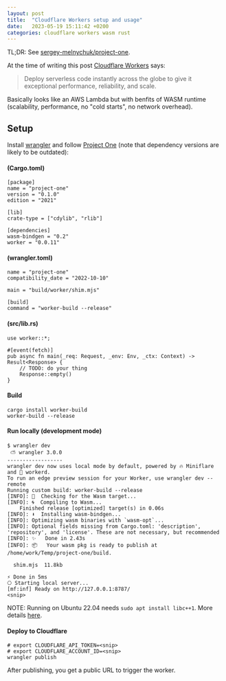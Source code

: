 ```yaml
---
layout: post
title:  "Cloudflare Workers setup and usage"
date:   2023-05-19 15:11:42 +0200
categories: cloudflare workers wasm rust
---
```


TL;DR: See [sergey-melnychuk/project-one](https://github.com/sergey-melnychuk/project-one/).

At the time of writing this post [Cloudflare Workers](https://developers.cloudflare.com/workers/) says:

> Deploy serverless code instantly across the globe to give it exceptional performance, reliability, and scale.

Basically looks like an AWS Lambda but with benfits of WASM runtime (scalability, performance, no "cold starts", no network overhead).

## Setup

Install [wrangler](https://developers.cloudflare.com/workers/wrangler/install-and-update/) and follow [Project One](https://github.com/sergey-melnychuk/project-one/) (note that dependency versions are likely to be outdated):

#### (Cargo.toml)

```
[package]
name = "project-one"
version = "0.1.0"
edition = "2021"

[lib]
crate-type = ["cdylib", "rlib"]

[dependencies]
wasm-bindgen = "0.2"
worker = "0.0.11"
```

#### (wrangler.toml)

```
name = "project-one"
compatibility_date = "2022-10-10"

main = "build/worker/shim.mjs"

[build]
command = "worker-build --release"
```

#### (src/lib.rs)

```
use worker::*;

#[event(fetch)]
pub async fn main(_req: Request, _env: Env, _ctx: Context) -> Result<Response> {
    // TODO: do your thing
    Response::empty()
}
```

#### Build

```
cargo install worker-build
worker-build --release
```

#### Run locally (development mode)

```
$ wrangler dev
 ⛅️ wrangler 3.0.0
------------------
wrangler dev now uses local mode by default, powered by 🔥 Miniflare and 👷 workerd.
To run an edge preview session for your Worker, use wrangler dev --remote
Running custom build: worker-build --release
[INFO]: 🎯  Checking for the Wasm target...
[INFO]: 🌀  Compiling to Wasm...
    Finished release [optimized] target(s) in 0.06s
[INFO]: ⬇️  Installing wasm-bindgen...
[INFO]: Optimizing wasm binaries with `wasm-opt`...
[INFO]: Optional fields missing from Cargo.toml: 'description', 'repository', and 'license'. These are not necessary, but recommended
[INFO]: ✨   Done in 2.43s
[INFO]: 📦   Your wasm pkg is ready to publish at /home/work/Temp/project-one/build.

  shim.mjs  11.8kb

⚡ Done in 5ms
⎔ Starting local server...
[mf:inf] Ready on http://127.0.0.1:8787/
<snip>
```

NOTE: Running on Ubuntu 22.04 needs `sudo apt install libc++1`. More details [here](https://github.com/cloudflare/workers-sdk/issues/3262).

#### Deploy to Cloudflare

```
# export CLOUDFLARE_API_TOKEN=<snip>
# export CLOUDFLARE_ACCOUNT_ID=<snip>
wrangler publish
```

After publishing, you get a public URL to trigger the worker.
